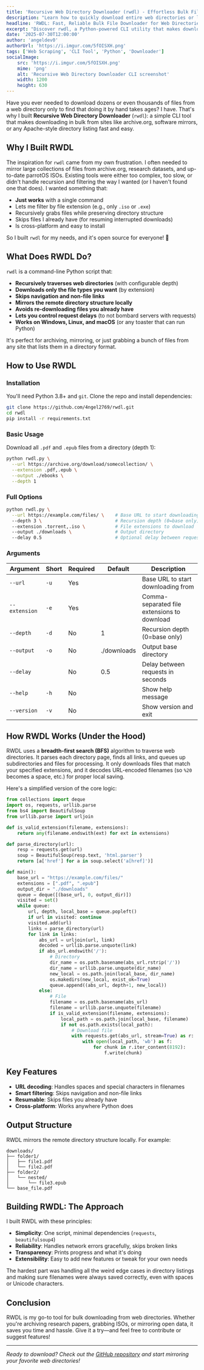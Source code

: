 ```yaml
---
title: 'Recursive Web Directory Downloader (rwdl) - Effortless Bulk File Downloads'
description: "Learn how to quickly download entire web directories or large file collections with rwdl, a Python CLI tool built for speed, reliability, and ease of use."
headline: 'RWDL: Fast, Reliable Bulk File Downloader for Web Directories'
excerpt: "Discover rwdl, a Python-powered CLI utility that makes downloading files from web directories (like archive.org) fast and painless. Learn why it was built, how it works, and how to use it."
date: '2025-07-30T12:00:00'
author: 'angeldev0'
authorUrl: 'https://i.imgur.com/5fOISXH.png'
tags: ['Web Scraping', 'CLI Tool', 'Python', 'Downloader']
socialImage:
    src: 'https://i.imgur.com/5fOISXH.png'
    mime: 'png'
    alt: 'Recursive Web Directory Downloader CLI screenshot'
    width: 1200
    height: 630
---
```


Have you ever needed to download dozens or even thousands of files from a web directory only to find that doing it by hand takes ages? I have. That's why I built **Recursive Web Directory Downloader** (`rwdl`): a simple CLI tool that makes downloading in bulk from sites like archive.org, software mirrors, or any Apache-style directory listing fast and easy.

## Why I Built RWDL

The inspiration for `rwdl` came from my own frustration. I often needed to mirror large collections of files from archive.org, research datasets, and up-to-date parrotOS ISOs. Existing tools were either too complex, too slow, or didn't handle recursion and filtering the way I wanted (or I haven't found one that does). I wanted something that:

- **Just works** with a single command
- Lets me filter by file extension (e.g., only `.iso` or `.exe`)
- Recursively grabs files while preserving directory structure
- Skips files I already have (for resuming interrupted downloads)
- Is cross-platform and easy to install

So I built `rwdl` for my needs, and it's open source for everyone! 🎉

## What Does RWDL Do?

`rwdl` is a command-line Python script that:

- **Recursively traverses web directories** (with configurable depth)
- **Downloads only the file types you want** (by extension)
- **Skips navigation and non-file links**
- **Mirrors the remote directory structure locally**
- **Avoids re-downloading files you already have**
- **Lets you control request delays** (to not bombard servers with requests)
- **Works on Windows, Linux, and macOS** (or any toaster that can run Python)

It's perfect for archiving, mirroring, or just grabbing a bunch of files from any site that lists them in a directory format.

## How to Use RWDL

### Installation

You'll need Python 3.8+ and `git`. Clone the repo and install dependencies:

```bash
git clone https://github.com/4ngel2769/rwdl.git
cd rwdl
pip install -r requirements.txt
```

### Basic Usage

Download all `.pdf` and `.epub` files from a directory (depth 1):

```bash
python rwdl.py \
  --url https://archive.org/download/somecollection/ \
  --extension .pdf,.epub \
  --output ./ebooks \
  --depth 1
```

### Full Options

```bash
python rwdl.py \
  --url https://example.com/files/ \    # Base URL to start downloading from
  --depth 3 \                           # Recursion depth (0=base only)
  --extension .torrent,.iso \           # File extensions to download
  --output ./downloads \                # Output directory
  --delay 0.5                           # Optional delay between requests
```

### Arguments

| Argument        | Short | Required | Default     | Description                                 |
|-----------------|-------|----------|-------------|---------------------------------------------|
| `--url`         | `-u`  | Yes      |             | Base URL to start downloading from          |
| `--extension`   | `-e`  | Yes      |             | Comma-separated file extensions to download |
| `--depth`       | `-d`  | No       | 1           | Recursion depth (0=base only)               |
| `--output`      | `-o`  | No       | ./downloads | Output base directory                       |
| `--delay`       |       | No       | 0.5         | Delay between requests in seconds           |
| `--help`        | `-h`  | No       |             | Show help message                           |
| `--version`     | `-v`  | No       |             | Show version and exit                       |

## How RWDL Works (Under the Hood)

RWDL uses a **breadth-first search (BFS)** algorithm to traverse web directories. It parses each directory page, finds all links, and queues up subdirectories and files for processing. It only downloads files that match your specified extensions, and it decodes URL-encoded filenames (so `%20` becomes a space, etc.) for proper local saving.

Here's a simplified version of the core logic:

```python [rwdl.py]
from collections import deque
import os, requests, urllib.parse
from bs4 import BeautifulSoup
from urllib.parse import urljoin

def is_valid_extension(filename, extensions):
    return any(filename.endswith(ext) for ext in extensions)

def parse_directory(url):
    resp = requests.get(url)
    soup = BeautifulSoup(resp.text, 'html.parser')
    return [a['href'] for a in soup.select('a[href]')]

def main():
    base_url = "https://example.com/files/"
    extensions = [".pdf", ".epub"]
    output_dir = "./downloads"
    queue = deque([(base_url, 0, output_dir)])
    visited = set()
    while queue:
        url, depth, local_base = queue.popleft()
        if url in visited: continue
        visited.add(url)
        links = parse_directory(url)
        for link in links:
            abs_url = urljoin(url, link)
            decoded = urllib.parse.unquote(link)
            if abs_url.endswith('/'):
                # Directory
                dir_name = os.path.basename(abs_url.rstrip('/'))
                dir_name = urllib.parse.unquote(dir_name)
                new_local = os.path.join(local_base, dir_name)
                os.makedirs(new_local, exist_ok=True)
                queue.append((abs_url, depth+1, new_local))
            else:
                # File
                filename = os.path.basename(abs_url)
                filename = urllib.parse.unquote(filename)
                if is_valid_extension(filename, extensions):
                    local_path = os.path.join(local_base, filename)
                    if not os.path.exists(local_path):
                        # Download file
                        with requests.get(abs_url, stream=True) as r:
                            with open(local_path, 'wb') as f:
                                for chunk in r.iter_content(8192):
                                    f.write(chunk)
```

## Key Features

- **URL decoding**: Handles spaces and special characters in filenames
- **Smart filtering**: Skips navigation and non-file links
- **Resumable**: Skips files you already have
- **Cross-platform**: Works anywhere Python does

## Output Structure

RWDL mirrors the remote directory structure locally. For example:

```
downloads/
├── folder1/
│   ├── file1.pdf
│   └── file2.pdf
├── folder2/
│   └── nested/
│       └── file3.epub
└── base_file.pdf
```

## Building RWDL: The Approach

I built RWDL with these principles:

- **Simplicity**: One script, minimal dependencies (`requests`, `beautifulsoup4`)
- **Reliability**: Handles network errors gracefully, skips broken links
- **Transparency**: Prints progress and what it's doing
- **Extensibility**: Easy to add new features or tweak for your own needs

The hardest part was handling all the weird edge cases in directory listings and making sure filenames were always saved correctly, even with spaces or Unicode characters.

## Conclusion

RWDL is my go-to tool for bulk downloading from web directories. Whether you're archiving research papers, grabbing ISOs, or mirroring open data, it saves you time and hassle. Give it a try—and feel free to contribute or suggest features!

---

*Ready to download? Check out the [GitHub repository](https://github.com/4ngel2769/rwdl) and start mirroring your favorite web directories!*
